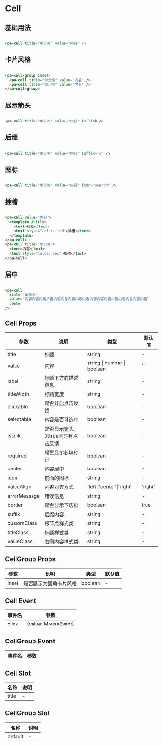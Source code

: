 # Cell

<!--codes start-->

## 基础用法

```html [template]

<pa-cell title="单元格" value="内容" />

```
## 卡片风格

```html [template]

<pa-cell-group inset>
  <pa-cell title="单元格" value="内容" />
  <pa-cell title="单元格" value="内容" />
</pa-cell-group>

```
## 展示箭头

```html [template]

<pa-cell title="单元格" value="内容" is-link />

```
## 后缀

```html [template]

<pa-cell title="单元格" value="内容" suffix="%" />

```
## 图标

```html [template]

<pa-cell title="单元格" value="内容" icon="search" />

```
## 插槽

```html [template]

<pa-cell value="内容">
  <template #title>
    <text>标题</text>
    <text style="color: red">插槽</text>
  </template>
</pa-cell>
<pa-cell title="单元格">
  <text>内容</text>
  <text style="color: red">插槽</text>
</pa-cell>

```
## 居中

```html [template]

<pa-cell
  title="单元格"
  value="内容内容内容内容内容内容内容内容内容内容内容内容内容内容内容内容内容"
  center
/>

```

<!--codes end-->

## Cell Props

<!--props start-->

| 参数 | 说明 | 类型 | 默认值 |
| --- | ----- | --- | --- |
| title | 标题 | string | - |
| value | 内容 | string \| number \| boolean |  '' |
| label | 标题下方的描述信息 | string | - |
| titleWidth | 标题宽度 | string | - |
| clickable | 是否开启点击反馈 | boolean | - |
| selectable | 内容是否可选中 | boolean | - |
| isLink | 是否显示箭头，为true同时有点击反馈 | boolean | - |
| required | 是否显示必填标识 | boolean | - |
| center | 内容居中 | boolean | - |
| icon | 前面的图标 | string | - |
| valueAlign | 内容对齐方式 | 'left'\|'center'\|'right' |  'right' |
| errorMessage | 错误信息 | string | - |
| border | 是否显示下边框 | boolean |  true |
| suffix | 后缀内容 | string | - |
| customClass | 根节点样式类 | string | - |
| titleClass | 标题样式类 | string | - |
| valueClass | 右侧内容样式类 | string | - |

## CellGroup Props

| 参数 | 说明 | 类型 | 默认值 |
| --- | ----- | --- | --- |
| inset | 是否展示为圆角卡片风格 | boolean | - |

<!--props end-->

## Cell Event

<!--event start-->

| 事件名 | 参数 |
| --- | --- |
| click | (value: MouseEvent)  |

## CellGroup Event

| 事件名 | 参数 |
| --- | --- |


<!--event end-->

## Cell Slot

<!--slot start-->

| 名称 | 说明 |
| --- | --- |
| title | - |

## CellGroup Slot

| 名称 | 说明 |
| --- | --- |
| default | - |

<!--slot end-->

